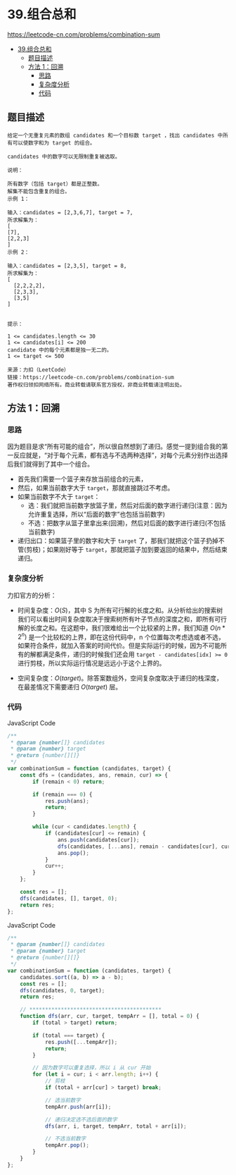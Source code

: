# 39.组合总和

https://leetcode-cn.com/problems/combination-sum

- [39.组合总和](#39组合总和)
  - [题目描述](#题目描述)
  - [方法 1：回溯](#方法-1回溯)
    - [思路](#思路)
    - [复杂度分析](#复杂度分析)
    - [代码](#代码)

## 题目描述

```
给定一个无重复元素的数组 candidates 和一个目标数 target ，找出 candidates 中所有可以使数字和为 target 的组合。

candidates 中的数字可以无限制重复被选取。

说明：

所有数字（包括 target）都是正整数。
解集不能包含重复的组合。
示例 1：

输入：candidates = [2,3,6,7], target = 7,
所求解集为：
[
[7],
[2,2,3]
]
示例 2：

输入：candidates = [2,3,5], target = 8,
所求解集为：
[
  [2,2,2,2],
  [2,3,3],
  [3,5]
]


提示：

1 <= candidates.length <= 30
1 <= candidates[i] <= 200
candidate 中的每个元素都是独一无二的。
1 <= target <= 500

来源：力扣（LeetCode）
链接：https://leetcode-cn.com/problems/combination-sum
著作权归领扣网络所有。商业转载请联系官方授权，非商业转载请注明出处。
```

## 方法 1：回溯

### 思路

因为题目是求“所有可能的组合”，所以很自然想到了递归。感觉一提到组合我的第一反应就是，“对于每个元素，都有选与不选两种选择”，对每个元素分别作出选择后我们就得到了其中一个组合。

-   首先我们需要一个篮子来存放当前组合的元素，
-   然后，如果当前数字大于 `target`，那就直接跳过不考虑。
-   如果当前数字不大于 `target`：
    -   选：我们就把当前数字放篮子里，然后对后面的数字进行递归(注意：因为允许重复选择，所以“后面的数字”也包括当前数字)
    -   不选：把数字从篮子里拿出来(回溯)，然后对后面的数字进行递归(不包括当前数字)
-   递归出口：如果篮子里的数字和大于 `target` 了，那我们就把这个篮子扔掉不管(剪枝)；如果刚好等于 `target`，那就把篮子加到要返回的结果中，然后结束递归。

### 复杂度分析

力扣官方的分析：

-   时间复杂度：$O(S)$，其中 S 为所有可行解的长度之和。从分析给出的搜索树我们可以看出时间复杂度取决于搜索树所有叶子节点的深度之和，即所有可行解的长度之和。在这题中，我们很难给出一个比较紧的上界，我们知道 $O(n*2^n)$ 是一个比较松的上界，即在这份代码中，n 个位置每次考虑选或者不选，如果符合条件，就加入答案的时间代价。但是实际运行的时候，因为不可能所有的解都满足条件，递归的时候我们还会用 `target - candidates[idx] >= 0` 进行剪枝，所以实际运行情况是远远小于这个上界的。

-   空间复杂度：$O(target)$。除答案数组外，空间复杂度取决于递归的栈深度，在最差情况下需要递归 $O(target)$ 层。

### 代码

JavaScript Code

```js
/**
 * @param {number[]} candidates
 * @param {number} target
 * @return {number[][]}
 */
var combinationSum = function (candidates, target) {
    const dfs = (candidates, ans, remain, cur) => {
        if (remain < 0) return;

        if (remain === 0) {
            res.push(ans);
            return;
        }

        while (cur < candidates.length) {
            if (candidates[cur] <= remain) {
                ans.push(candidates[cur]);
                dfs(candidates, [...ans], remain - candidates[cur], cur);
                ans.pop();
            }
            cur++;
        }
    };

    const res = [];
    dfs(candidates, [], target, 0);
    return res;
};
```

JavaScript Code

```js
/**
 * @param {number[]} candidates
 * @param {number} target
 * @return {number[][]}
 */
var combinationSum = function (candidates, target) {
    candidates.sort((a, b) => a - b);
    const res = [];
    dfs(candidates, 0, target);
    return res;

    // ******************************************
    function dfs(arr, cur, target, tempArr = [], total = 0) {
        if (total > target) return;

        if (total === target) {
            res.push([...tempArr]);
            return;
        }

        // 因为数字可以重复选择，所以 i 从 cur 开始
        for (let i = cur; i < arr.length; i++) {
            // 剪枝
            if (total + arr[cur] > target) break;

            // 选当前数字
            tempArr.push(arr[i]);

            // 递归决定选不选后面的数字
            dfs(arr, i, target, tempArr, total + arr[i]);

            // 不选当前数字
            tempArr.pop();
        }
    }
};
```
